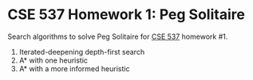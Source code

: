 # CSE 537 Homework 1: Peg Solitaire

Search algorithms to solve Peg Solitaire for [CSE 537](https://www.cs.stonybrook.edu/students/Graduate-Studies/courses/CSE537) homework #1.

1. Iterated-deepening depth-first search
2. A* with one heuristic
3. A* with a more informed heuristic
